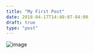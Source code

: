 ```yaml
---
title: "My First Post"
date: 2018-04-17T14:40:07-04:00
draft: true
type: "post"
---
```


![image](/img1.jpg)
